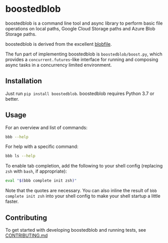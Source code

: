 # boostedblob

boostedblob is a command line tool and async library to perform basic file operations on local
paths, Google Cloud Storage paths and Azure Blob Storage paths.

boostedblob is derived from the excellent [blobfile](https://github.com/christopher-hesse/blobfile).

The fun part of implementing boostedblob is `boostedblob/boost.py`, which provides a
`concurrent.futures`-like interface for running and composing async tasks in a concurrency limited
environment.

## Installation

Just run `pip install boostedblob`. boostedblob requires Python 3.7 or better.

## Usage

For an overview and list of commands:
```sh
bbb --help
```

For help with a specific command:
```sh
bbb ls --help
```

To enable tab completion, add the following to your shell config (replacing `zsh` with `bash`, if appropriate):
```sh
eval "$(bbb complete init zsh)"
```
Note that the quotes are necessary. You can also inline the result of `bbb complete init zsh` into
your shell config to make your shell startup a little faster.

## Contributing

To get started with developing boostedblob and running tests, see [CONTRIBUTING.md](CONTRIBUTING.md)
